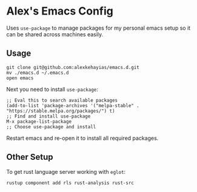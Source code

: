 # Alex's Emacs Config

Uses `use-package` to manage packages for my personal emacs setup so it can be shared across machines easily.

## Usage

```
git clone git@github.com:alexkehayias/emacs.d.git
mv ./emacs.d ~/.emacs.d
open emacs
```

Next you need to install `use-package`:

```
;; Eval this to search available packages
(add-to-list 'package-archives '("melpa-stable" . "https://stable.melpa.org/packages/") t)
;; Find and install use-package
M-x package-list-package
;; Choose use-package and install
```

Restart emacs and re-open it to install all required packages.

## Other Setup

To get rust language server working with `eglot`:

```
rustup component add rls rust-analysis rust-src
```

